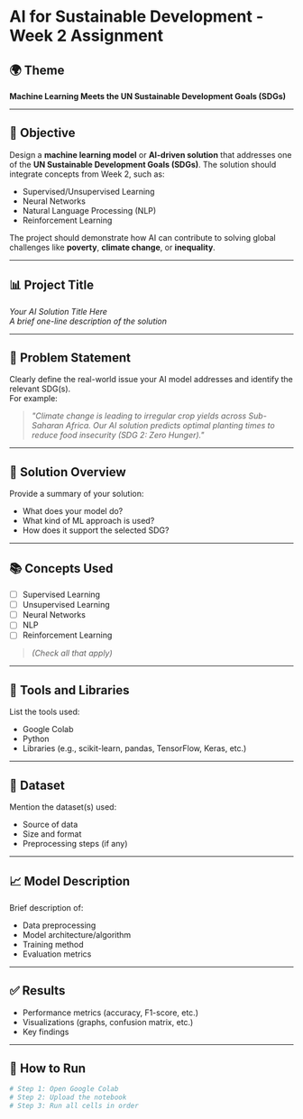 # AI for Sustainable Development - Week 2 Assignment

## 🌍 Theme
**Machine Learning Meets the UN Sustainable Development Goals (SDGs)**

---

## 📌 Objective
Design a **machine learning model** or **AI-driven solution** that addresses one of the **UN Sustainable Development Goals (SDGs)**. The solution should integrate concepts from Week 2, such as:

- Supervised/Unsupervised Learning  
- Neural Networks  
- Natural Language Processing (NLP)  
- Reinforcement Learning

The project should demonstrate how AI can contribute to solving global challenges like **poverty**, **climate change**, or **inequality**.

---

## 📊 Project Title
*Your AI Solution Title Here*  
*A brief one-line description of the solution*

---

## 🧠 Problem Statement
Clearly define the real-world issue your AI model addresses and identify the relevant SDG(s).  
For example:
> *"Climate change is leading to irregular crop yields across Sub-Saharan Africa. Our AI solution predicts optimal planting times to reduce food insecurity (SDG 2: Zero Hunger)."*

---

## 🔧 Solution Overview
Provide a summary of your solution:
- What does your model do?
- What kind of ML approach is used?
- How does it support the selected SDG?

---

## 📚 Concepts Used
- [ ] Supervised Learning
- [ ] Unsupervised Learning
- [ ] Neural Networks
- [ ] NLP
- [ ] Reinforcement Learning

> *(Check all that apply)*

---

## 🧪 Tools and Libraries
List the tools used:
- Google Colab
- Python
- Libraries (e.g., scikit-learn, pandas, TensorFlow, Keras, etc.)

---

## 📝 Dataset
Mention the dataset(s) used:
- Source of data
- Size and format
- Preprocessing steps (if any)

---

## 📈 Model Description
Brief description of:
- Data preprocessing
- Model architecture/algorithm
- Training method
- Evaluation metrics

---

## ✅ Results
- Performance metrics (accuracy, F1-score, etc.)
- Visualizations (graphs, confusion matrix, etc.)
- Key findings

---

## 🚀 How to Run
```bash
# Step 1: Open Google Colab
# Step 2: Upload the notebook
# Step 3: Run all cells in order

